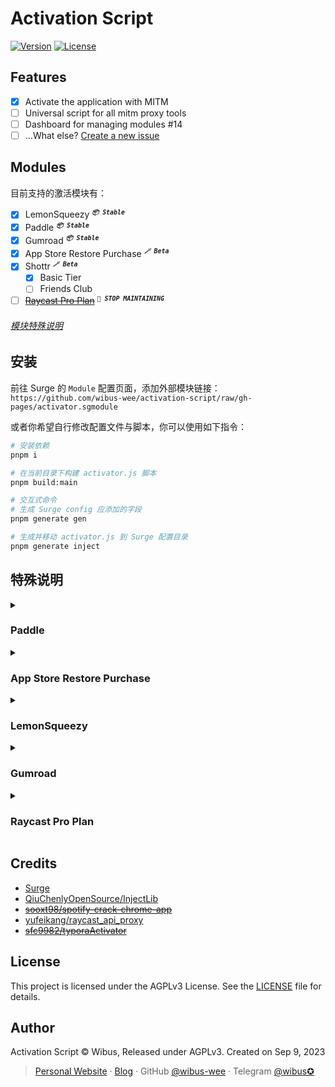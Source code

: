# Activation Script

[![Version][package-version-src]][package-version-href]
[![License][license-src]][license-href]

## Features

-   [x] Activate the application with MITM
-   [ ] Universal script for all mitm proxy tools
-   [ ] Dashboard for managing modules #14
-   [ ] ...What else? [Create a new issue](https://github.com/wibus-wee/activation-script/issues/new?assignees=&labels=enhancement&projects=&template=feature_request.yml)

## Modules

目前支持的激活模块有：

-   [x] LemonSqueezy <sup>***`📦 Stable`***</sup>
-   [x] Paddle <sup>***`📦 Stable`***</sup>
-   [x] Gumroad <sup>***`📦 Stable`***</sup>
-   [x] App Store Restore Purchase <sup>***`🪄 Beta`***</sup>
-   [x] Shottr <sup>***`🪄 Beta`***</sup>
    -   [x] Basic Tier
    -   [ ] Friends Club
-   [ ] [~~Raycast Pro Plan~~](#raycast-pro-plan) <sup>***`🚫 STOP MAINTAINING`***</sup>

###### [模块特殊说明](#特殊说明)

## 安装

前往 Surge 的 `Module` 配置页面，添加外部模块链接：`https://github.com/wibus-wee/activation-script/raw/gh-pages/activator.sgmodule`

或者你希望自行修改配置文件与脚本，你可以使用如下指令：

```bash
# 安装依赖
pnpm i

# 在当前目录下构建 activator.js 脚本
pnpm build:main

# 交互式命令
# 生成 Surge config 应添加的字段
pnpm generate gen

# 生成并移动 activator.js 到 Surge 配置目录
pnpm generate inject
```

## 特殊说明

<details>
  <summary>

### Paddle

  </summary>

-   [x] AlDente Pro
-   [x] iStatistica Pro
-   [x] One Switch
-   [x] Charliemonroe
    -   [x] Downie 4
    -   [x] Permute 3
-   [x] Sensei
-   [x] Rectangle Pro
-   [x] MenubarX
-   [x] MarginNote 3
-   [x] MWeb Pro

Paddle 是一个软件许可证管理服务。你可以使用以下指令查找使用了本机使用了 `Paddle.framework` 的应用程序：

```shell
find /Applications -name "Paddle.framework" -type d -exec sh -c 'echo "应用程序 {} 使用了 Paddle.framework"' \;
```

一般来说，它们都可以被正常激活。同时，也欢迎提交你发现的使用了 Paddle 的应用程序，我会将它们添加到列表中。

或许你需要许可证来触发激活程序，你可以使用以下激活码（fake）：

> 尤其针对 `com.charliemonroe` 的程序做了许可证格式的处理，因此你可以使用以下激活码来激活它们。

```
9U2DM70E-ED0RPLF3-6FOCF9UB-3GQ3WPEU-KREMAIUX
D2TMD4AR-3CPQYT42-N6UWNYYA-69REG5QI-T4C7ZSIR
75ZQRI8T-CQ8H46WJ-NFJHNROZ-P0A3PZ2R-SUA6PPYV
JP26HIZ7-BP09SYO8-ER67YRNR-L61JBMJ7-CCZRM7IZ
4JKMBTVI-4QXMR0O7-3WDLW8Z0-80618ZML-0EKK26KW
61WUMZRG-DK4AI5JD-HIYYM3CP-FCFSNKLS-P08UYALJ
F2X9ZBAR-ZO9Y1L4G-19MCAUK1-46358751-340O82BP
8DG6WQ0G-HTEEITAS-89ZYJXMC-MEHW736F-DZFHNXPH
I4QP2745-TBLLELKW-DQ6HRLOG-VPT8CN2V-Z5HDUTPY
```

###### [Alogrithm](./packages/modules/paddle/alogrithm/gen.ts)

</details>

<details>
  <summary>

### App Store Restore Purchase

  </summary>

> [!WARNING]
> 由于 Apple 的限制，这个功能只能用于仍使用[旧式 verifyReceipt 验证（文档中已被弃用）](https://developer.apple.com/documentation/appstorereceipts/verifyreceipt)的应用。如果你的应用使用了新的验证方法，那么这个功能将无法正常工作。

欢迎提交你发现的使用了旧式验证的应用程序，我会将它们添加到列表中。

-   [x] iShot Pro

</details>

<details>
  <summary>

### LemonSqueezy

  </summary>

-   [x] Screen Studio

以下许可证可以用于激活 Screen Studio，但是其他应用程序暂时未能确定（因为找不到其他使用 LemonSqueezy 的应用程序）

```
401934ec-0a54-433c-a299-2a363501d4be
d06ad32e-00c2-43fb-a5a7-9bb44b094831
0c903cdd-9ee1-4935-8ad3-88de0ecef496
295aab81-b87e-437c-868a-1f0877216cae
4dc5cab3-03e0-41ab-827d-90dbe9e076f6
7a777528-c9b8-4db5-a986-0bd8d4312afd
d3ce015b-2093-42f5-a049-670edae6e7b4
f6e63b4e-91d4-4eb4-8dd0-dcb20933495e
f899ec8c-020b-4f8a-a09d-22a978b716a5
62c3bf31-428b-4bea-a31f-9a14f0a1a63c
```

###### [Alogrithm](./packages/modules/lemon-squeezy/alogrithm/screen-studio.ts)

</details>

<details>
  <summary>

### Gumroad

  </summary>

> Thanks to @QiuchenlyOpenSource & @Qiuchenly.

-   [x] MediaMate
-   [x] ...more

理论上，以下的激活码可以用于所有使用 Gumroad 的应用程序。

```
MNBVCXZLK-QWERTYUIO-ASDFHJKLZ-XCVBN
85DB562A-C11D4B06-A2335A6B-8C079166
ZTVKHMKYQ-JKDOSLFZU-UIXXTKLBA-HVNEZ
55277020-CAZNWFKK-97392017-MROIOCVV
WKMCDMKQS-RKLZHNWTW-OBLLJBZAX-VCEKT
94389301-ICWINLVW-35507779-OXCCQXLN
IXNIVXJUC-ZODUBIVHS-XNRCXLQVM-FVDHC
43378717-DHAMJHWK-86941225-DTMNMZRE
ZCJJBTBBT-XXTCCSCZT-XMVQQXQXL-ZVOZI
88079719-BONJCJQC-43235799-SODXFXIZ
IFZONWUNB-OWLYVQKQB-YFNIKSXBS-MCLRA
41389661-TLSYJYTE-32625842-BLCVBKVK
```

###### [Alogrithm](./packages/modules/gumroad/alogrithm/index.ts)

</details>

<details>
  <summary>

### Raycast Pro Plan

  </summary>

> Thanks to @zhuozhiyongde.

为了可以正常使用 Raycast Pro Plan，你需要在 `Surge -> HTTP -> 捕获 -> 捕获 MITM 覆写` 中修改 MITM 主机名，将最后一行 `*` 取消勾选。

> [!WARNING]
> 由于 Surge 限制，在 Surge 内的 runtime 做脚本无法实现 SSE，这对体验有很大很大的影响，以及还有一些实现上的问题，因此我打算不做内置的 AI 支持了

如果想使用此功能，请以下项目搭建自己的后端服务进行体验： **（它们都是不一样的！）**

-   [wibus-wee/raycast-unblock](https://github.com/wibus-wee/raycast-unblock)
-   [zhuozhiyongde/Unlocking-Raycast-With-Surge](https://github.com/zhuozhiyongde/Unlocking-Raycast-With-Surge)
-   [yufeikang/raycast_api_proxy](https://github.com/yufeikang/raycast_api_proxy)

另外，你可能还需要前往 [./packages/modules/index.ts](./packages/modules/index.ts) 修改 `raycast` 模块替换的 `url` 为你自己的后端服务地址。

```diff
$done({
    url: $request.url.replace(
        'https://backend.raycast.com',
-        'http://127.0.0.1:3000',
+        'https://your-backend-service.com',
    ),
    headers: $request.headers,
    body: $request.body,
})
```

> [!WARNING]
> 不要让 Surge 既代理 Raycast 的请求，又代理你的后端服务的请求，这会导致无法正常使用。
>
> 除非...除非你给 headers 加点[料](./src/modules/index.ts#L70)，让你的后端服务可以正常工作. (同时建议后端服务关闭 SSL 检查 `NODE_TLS_REJECT_UNAUTHORIZED=0`)

</details>

## Credits

-   [Surge](https://nssurge.com/)
-   [QiuChenlyOpenSource/InjectLib](https://github.com/QiuChenlyOpenSource/InjectLib)
-   ~~[sooxt98/spotify-crack-chrome-app](https://github.com/sooxt98/spotify-crack-chrome-app)~~
-   [yufeikang/raycast_api_proxy](https://github.com/yufeikang/raycast_api_proxy)
-   ~~[sfc9982/typoraActivator](https://github.com/sfc9982/typoraActivator)~~

## License

This project is licensed under the AGPLv3 License. See the [LICENSE](LICENSE) file for details.

## Author

Activation Script © Wibus, Released under AGPLv3. Created on Sep 9, 2023

> [Personal Website](http://wibus.ren/) · [Blog](https://blog.wibus.ren/) · GitHub [@wibus-wee](https://github.com/wibus-wee/) · Telegram [@wibus✪](https://t.me/wibus_wee)

<!-- Badges -->

[package-version-src]: https://img.shields.io/github/package-json/v/wibus-wee/activation-script?style=flat&colorA=080f12&colorB=1fa669
[package-version-href]: https://github.com/wibus-wee/activation-script
[license-src]: https://img.shields.io/github/license/wibus-wee/activation-script.svg?style=flat&colorA=080f12&colorB=1fa669
[license-href]: https://github.com/wibus-wee/activation-script/blob/main/LICENSE
